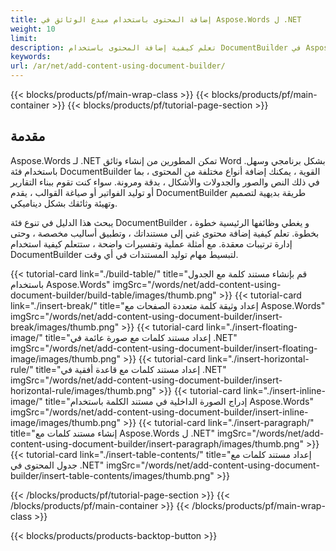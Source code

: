 ```yaml
---
title: إضافة المحتوى باستخدام مبدع الوثائق في Aspose.Words ل .NET 
weight: 10
limit:
description: تعلم كيفية إضافة المحتوى باستخدام DocumentBuilder في Aspose.Words ل .NET. إضافة النص والصور والجدولات والأشكال إلى مستندات Word بسهولة مع توجيه خطوة بخطوة.
keywords:
url: /ar/net/add-content-using-document-builder/
---
```

{{< blocks/products/pf/main-wrap-class >}}
{{< blocks/products/pf/main-container >}}
{{< blocks/products/pf/tutorial-page-section >}}

## مقدمة
 
Aspose.Words لـ .NET تمكن المطورين من إنشاء وثائق Word بشكل برنامجي وسهل. باستخدام فئة DocumentBuilder القوية ، يمكنك إضافة أنواع مختلفة من المحتوى ، بما في ذلك النص والصور والجدولات والأشكال ، بدقة ومرونة. سواء كنت تقوم ببناء التقارير أو توليد الفواتير أو صياغة القوالب ، يقدم DocumentBuilder طريقة بديهية لتصميم وتهيئة وثائقك بشكل ديناميكي.  

يبحث هذا الدليل في تنوع فئة DocumentBuilder ، و يغطي وظائفها الرئيسية خطوة بخطوة. تعلم كيفية إضافة محتوى غني إلى مستنداتك ، وتطبيق أساليب مخصصة ، وحتى إدارة ترتيبات معقدة. مع أمثلة عملية وتفسيرات واضحة ، ستتعلم كيفية استخدام DocumentBuilder لتبسيط مهام توليد المستندات في أي وقت.

{{< tutorial-card link="./build-table/" title="قم بإنشاء مستند كلمة مع الجدول باستخدام Aspose.Words" imgSrc="/words/net/add-content-using-document-builder/build-table/images/thumb.png" >}}
{{< tutorial-card link="./insert-break/" title="إعداد وثيقة كلمة متعددة الصفحات مع Aspose.Words" imgSrc="/words/net/add-content-using-document-builder/insert-break/images/thumb.png" >}}
{{< tutorial-card link="./insert-floating-image/" title="إعداد مستند كلمات مع صورة عائمة في .NET" imgSrc="/words/net/add-content-using-document-builder/insert-floating-image/images/thumb.png" >}}
{{< tutorial-card link="./insert-horizontal-rule/" title="إعداد مستند كلمات مع قاعدة أفقية في .NET" imgSrc="/words/net/add-content-using-document-builder/insert-horizontal-rule/images/thumb.png" >}}
{{< tutorial-card link="./insert-inline-image/" title="إدراج الصورة الداخلية في مستند الكلمة باستخدام Aspose.Words" imgSrc="/words/net/add-content-using-document-builder/insert-inline-image/images/thumb.png" >}}
{{< tutorial-card link="./insert-paragraph/" title="إنشاء مستند كلمات مع Aspose.Words ل .NET" imgSrc="/words/net/add-content-using-document-builder/insert-paragraph/images/thumb.png" >}}
{{< tutorial-card link="./insert-table-contents/" title="إعداد مستند كلمات مع جدول المحتوى في .NET" imgSrc="/words/net/add-content-using-document-builder/insert-table-contents/images/thumb.png" >}}

{{< /blocks/products/pf/tutorial-page-section >}}
{{< /blocks/products/pf/main-container >}}
{{< /blocks/products/pf/main-wrap-class >}}

{{< blocks/products/products-backtop-button >}}
